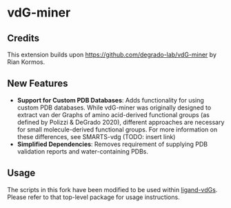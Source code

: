 # vdG-miner

## Credits

This extension builds upon https://github.com/degrado-lab/vdG-miner by Rian Kormos. 

## New Features

- __Support for Custom PDB Databases__: Adds functionality for using custom PDB databases. While vdG-miner was originally designed to extract van der Graphs of amino acid-derived functional groups (as defined by Polizzi & DeGrado 2020), different approaches are necessary for small molecule-derived functional groups. For more information on these differences, see SMARTS-vdg (TODO: insert link)
- __Simplified Dependencies__: Removes requirement of supplying PDB validation reports and water-containing PDBs.

## Usage

The scripts in this fork have been modified to be used within [ligand-vdGs](https://github.com/tan-sophia/ligand-vdGs.git). Please refer to that top-level package for usage instructions.
